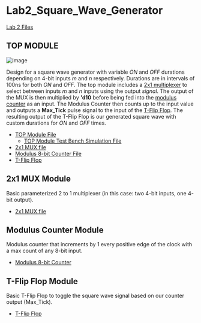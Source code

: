 # Lab2_Square_Wave_Generator

[Lab 2 Files](https://github.com/Fall-2023-Classes/lab-2-square-wave-generator/tree/main/Lab2Files)

## TOP MODULE
![image](https://github.com/Fall-2023-Classes/lab-2-square-wave-generator/assets/47878471/79b2eb9c-759e-43ed-8e19-badd923aa0d9)

Design for a square wave generator with variable *ON* and *OFF* durations depending on 4-bit inputs *m* and *n* respectively. Durations are in intervals of 100ns for both *ON* and *OFF*. The top module includes a [2x1 multiplexer](https://github.com/Fall-2023-Classes/lab-2-square-wave-generator/blob/main/Lab2Files/DesignFiles/mux_2x1.sv) to select between inputs *m* and *n* inputs using the output *signal*. The output of the MUX is then multiplied by **'d10** before being fed into the [modulus counter](https://github.com/Fall-2023-Classes/lab-2-square-wave-generator/blob/main/Lab2Files/DesignFiles/modulus_counter.sv) as an input. The Modulus Counter then counts up to the input value and outputs a **Max_Tick** pulse signal to the input of the [T-Flip Flop](https://github.com/Fall-2023-Classes/lab-2-square-wave-generator/blob/main/Lab2Files/DesignFiles/t_ff.sv). The resulting output of the T-Flip Flop is our generated square wave with custom durations for *ON* and *OFF* times.
  - [TOP Module File](https://github.com/Fall-2023-Classes/lab-2-square-wave-generator/blob/main/Lab2Files/DesignFiles/t_ff.sv)
    - [TOP Module Test Bench Simulation File](https://github.com/Fall-2023-Classes/lab-2-square-wave-generator/blob/main/Lab2Files/SimulationFiles/top_TB.sv)
  - [2x1 MUX file](https://github.com/Fall-2023-Classes/lab-2-square-wave-generator/blob/main/Lab2Files/DesignFiles/mux_2x1.sv)
  - [Modulus 8-bit Counter File](https://github.com/Fall-2023-Classes/lab-2-square-wave-generator/blob/main/Lab2Files/DesignFiles/modulus_counter.sv)
  - [T-Flip Flop](https://github.com/Fall-2023-Classes/lab-2-square-wave-generator/blob/main/Lab2Files/DesignFiles/t_ff.sv)

    
## 2x1 MUX Module
Basic parameterized 2 to 1 multiplexer (in this case: two 4-bit inputs, one 4-bit output).
  - [2x1 MUX file](https://github.com/Fall-2023-Classes/lab-2-square-wave-generator/blob/main/Lab2Files/DesignFiles/mux_2x1.sv)

## Modulus Counter Module
Modulus counter that increments by 1 every positive edge of the clock with a max count of any 8-bit input.
  - [Modulus 8-bit Counter](https://github.com/Fall-2023-Classes/lab-2-square-wave-generator/blob/main/Lab2Files/DesignFiles/modulus_counter.sv)
    
## T-Flip Flop Module
Basic T-Flip Flop to toggle the square wave signal based on our counter output (Max_Tick).
  - [T-Flip Flop](https://github.com/Fall-2023-Classes/lab-2-square-wave-generator/blob/main/Lab2Files/DesignFiles/t_ff.sv)

